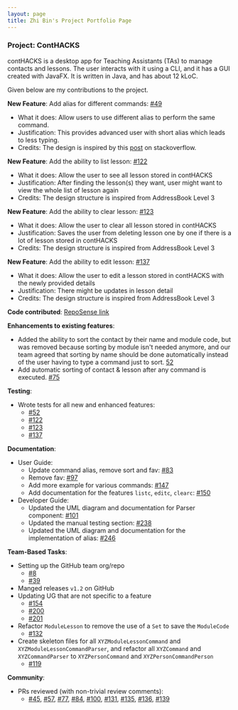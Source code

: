 ```yaml
---
layout: page
title: Zhi Bin's Project Portfolio Page
---
```


### Project: ContHACKS

contHACKS is a desktop app for Teaching Assistants (TAs) to manage contacts and lessons. The user interacts with it using a CLI, and it has a GUI created with JavaFX. It is written in Java, and has about 12 kLoC.

Given below are my contributions to the project.

**New Feature**: Add alias for different commands: [#49](https://github.com/AY2122S1-CS2103T-T09-2/tp/pull/49)
  * What it does: Allow users to use different alias to perform the same command.
  * Justification: This provides advanced user with short alias which leads to less typing.
  * Credits: The design is inspired by this [post](https://stackoverflow.com/questions/41494056/add-alias-to-an-enum-in-java) on stackoverflow.

**New Feature**: Add the ability to list lesson: [#122](https://github.com/AY2122S1-CS2103T-T09-2/tp/pull/122)
  * What it does: Allow the user to see all lesson stored in contHACKS
  * Justification: After finding the lesson(s) they want, user might want to view the whole list of lesson again
  * Credits: The design structure is inspired from AddressBook Level 3

**New Feature**: Add the ability to clear lesson: [#123](https://github.com/AY2122S1-CS2103T-T09-2/tp/pull/123)
  * What it does: Allow the user to clear all lesson stored in contHACKS
  * Justification: Saves the user from deleting lesson one by one if there is a lot of lesson stored in contHACKS
  * Credits: The design structure is inspired from AddressBook Level 3

**New Feature**: Add the ability to edit lesson: [#137](https://github.com/AY2122S1-CS2103T-T09-2/tp/pull/137)
  * What it does: Allow the user to edit a lesson stored in contHACKS with the newly provided details
  * Justification: There might be updates in lesson detail
  * Credits: The design structure is inspired from AddressBook Level 3

**Code contributed**: [RepoSense link](https://nus-cs2103-ay2122s1.github.io/tp-dashboard/?search=czhi-bin&sort=groupTitle&sortWithin=title&since=2021-09-17&timeframe=commit&mergegroup=&groupSelect=groupByRepos&breakdown=false&tabOpen=true&tabType=authorship&tabAuthor=czhi-bin&tabRepo=AY2122S1-CS2103T-T09-2%2Ftp%5Bmaster%5D&authorshipIsMergeGroup=false&authorshipFileTypes=docs~functional-code~test-code&authorshipIsBinaryFileTypeChecked=false)

**Enhancements to existing features**:
  * Added the ability to sort the contact by their name and module code, but was removed because sorting by module isn't needed anymore, and our team agreed that sorting by name should be done automatically instead of the user having to type a command just to sort. [52](https://github.com/AY2122S1-CS2103T-T09-2/tp/pull/52)
  * Add automatic sorting of contact & lesson after any command is executed. [#75](https://github.com/AY2122S1-CS2103T-T09-2/tp/pull/75)

**Testing**:
  * Wrote tests for all new and enhanced features:
    * [#52](https://github.com/AY2122S1-CS2103T-T09-2/tp/pull/52)
    * [#122](https://github.com/AY2122S1-CS2103T-T09-2/tp/pull/122)
    * [#123](https://github.com/AY2122S1-CS2103T-T09-2/tp/pull/123)
    * [#137](https://github.com/AY2122S1-CS2103T-T09-2/tp/pull/137)

**Documentation**:
  * User Guide:
      * Update command alias, remove sort and fav: [#83](https://github.com/AY2122S1-CS2103T-T09-2/tp/pull/83)
      * Remove fav: [#97](https://github.com/AY2122S1-CS2103T-T09-2/tp/pull/97)
      * Add more example for various commands: [#147](https://github.com/AY2122S1-CS2103T-T09-2/tp/pull/147)
      * Add documentation for the features `listc`, `editc`, `clearc`: [#150](https://github.com/AY2122S1-CS2103T-T09-2/tp/pull/150)
  * Developer Guide:
      * Updated the UML diagram and documentation for Parser component: [#101](https://github.com/AY2122S1-CS2103T-T09-2/tp/pull/101)
      * Updated the manual testing section: [#238](https://github.com/AY2122S1-CS2103T-T09-2/tp/pull/238)
      * Updated the UML diagram and documentation for the implementation of alias: [#246](https://github.com/AY2122S1-CS2103T-T09-2/tp/pull/246)

**Team-Based Tasks**:
  * Setting up the GitHub team org/repo
    * [#8](https://github.com/AY2122S1-CS2103T-T09-2/tp/pull/8)
    * [#39](https://github.com/AY2122S1-CS2103T-T09-2/tp/pull/39)
  * Manged releases `v1.2` on GitHub
  * Updating UG that are not specific to a feature
    * [#154](https://github.com/AY2122S1-CS2103T-T09-2/tp/pull/154)
    * [#200](https://github.com/AY2122S1-CS2103T-T09-2/tp/pull/200)
    * [#201](https://github.com/AY2122S1-CS2103T-T09-2/tp/pull/201)
  * Refactor `ModuleLesson` to remove the use of a `Set` to save the `ModuleCode`
    * [#132](https://github.com/AY2122S1-CS2103T-T09-2/tp/pull/132/files)
  * Create skeleton files for all `XYZModuleLessonCommand` and `XYZModuleLessonCommandParser`, and refactor all `XYZCommand` and `XYZCommandParser` to `XYZPersonCommand` and `XYZPersonCommandPerson`
    * [#119](https://github.com/AY2122S1-CS2103T-T09-2/tp/pull/119/files)

**Community**:
  * PRs reviewed (with non-trivial review comments):
    * [#45](https://github.com/AY2122S1-CS2103T-T09-2/tp/pull/45), [#57](https://github.com/AY2122S1-CS2103T-T09-2/tp/pull/57), [#77](https://github.com/AY2122S1-CS2103T-T09-2/tp/pull/77), [#84](https://github.com/AY2122S1-CS2103T-T09-2/tp/pull/84), [#100](https://github.com/AY2122S1-CS2103T-T09-2/tp/pull/100), [#131](https://github.com/AY2122S1-CS2103T-T09-2/tp/pull/131), [#135](https://github.com/AY2122S1-CS2103T-T09-2/tp/pull/135), [#136](https://github.com/AY2122S1-CS2103T-T09-2/tp/pull/136), [#139](https://github.com/AY2122S1-CS2103T-T09-2/tp/pull/139)
